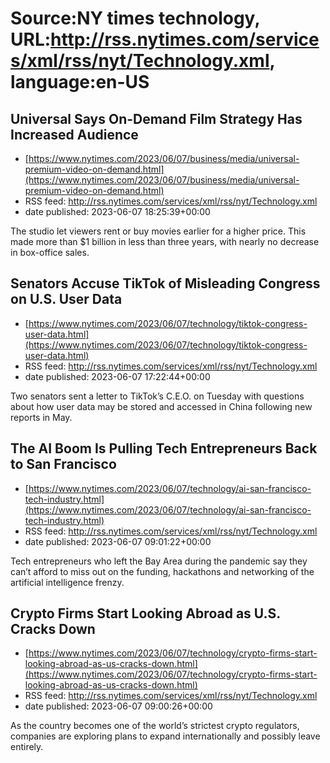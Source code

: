 # Source:NY times technology, URL:http://rss.nytimes.com/services/xml/rss/nyt/Technology.xml, language:en-US

## Universal Says On-Demand Film Strategy Has Increased Audience
 - [https://www.nytimes.com/2023/06/07/business/media/universal-premium-video-on-demand.html](https://www.nytimes.com/2023/06/07/business/media/universal-premium-video-on-demand.html)
 - RSS feed: http://rss.nytimes.com/services/xml/rss/nyt/Technology.xml
 - date published: 2023-06-07 18:25:39+00:00

The studio let viewers rent or buy movies earlier for a higher price. This made more than $1 billion in less than three years, with nearly no decrease in box-office sales.

## Senators Accuse TikTok of Misleading Congress on U.S. User Data
 - [https://www.nytimes.com/2023/06/07/technology/tiktok-congress-user-data.html](https://www.nytimes.com/2023/06/07/technology/tiktok-congress-user-data.html)
 - RSS feed: http://rss.nytimes.com/services/xml/rss/nyt/Technology.xml
 - date published: 2023-06-07 17:22:44+00:00

Two senators sent a letter to TikTok’s C.E.O. on Tuesday with questions about how user data may be stored and accessed in China following new reports in May.

## The AI Boom Is Pulling Tech Entrepreneurs Back to San Francisco
 - [https://www.nytimes.com/2023/06/07/technology/ai-san-francisco-tech-industry.html](https://www.nytimes.com/2023/06/07/technology/ai-san-francisco-tech-industry.html)
 - RSS feed: http://rss.nytimes.com/services/xml/rss/nyt/Technology.xml
 - date published: 2023-06-07 09:01:22+00:00

Tech entrepreneurs who left the Bay Area during the pandemic say they can’t afford to miss out on the funding, hackathons and networking of the artificial intelligence frenzy.

## Crypto Firms Start Looking Abroad as U.S. Cracks Down
 - [https://www.nytimes.com/2023/06/07/technology/crypto-firms-start-looking-abroad-as-us-cracks-down.html](https://www.nytimes.com/2023/06/07/technology/crypto-firms-start-looking-abroad-as-us-cracks-down.html)
 - RSS feed: http://rss.nytimes.com/services/xml/rss/nyt/Technology.xml
 - date published: 2023-06-07 09:00:26+00:00

As the country becomes one of the world’s strictest crypto regulators, companies are exploring plans to expand internationally and possibly leave entirely.

